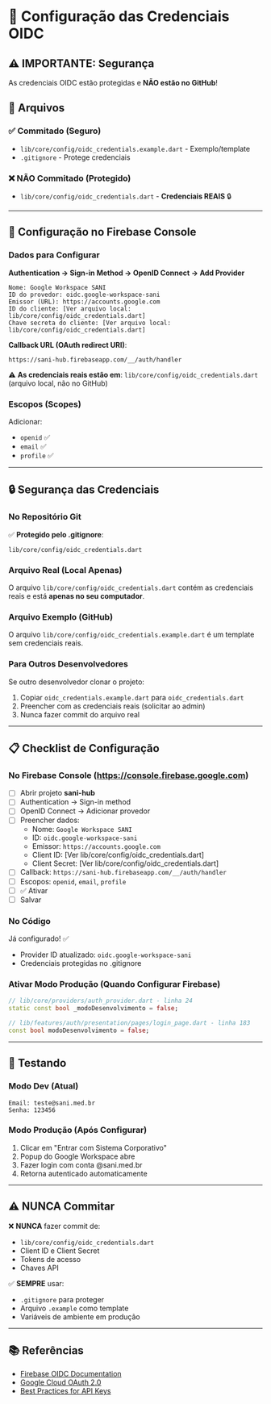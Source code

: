 # 🔐 Configuração das Credenciais OIDC

## ⚠️ IMPORTANTE: Segurança

As credenciais OIDC estão protegidas e **NÃO estão no GitHub**!

## 📁 Arquivos

### ✅ Commitado (Seguro)
- `lib/core/config/oidc_credentials.example.dart` - Exemplo/template
- `.gitignore` - Protege credenciais

### ❌ NÃO Commitado (Protegido)
- `lib/core/config/oidc_credentials.dart` - **Credenciais REAIS** 🔒

---

## 🔧 Configuração no Firebase Console

### Dados para Configurar

**Authentication → Sign-in Method → OpenID Connect → Add Provider**

```
Nome: Google Workspace SANI
ID do provedor: oidc.google-workspace-sani
Emissor (URL): https://accounts.google.com
ID do cliente: [Ver arquivo local: lib/core/config/oidc_credentials.dart]
Chave secreta do cliente: [Ver arquivo local: lib/core/config/oidc_credentials.dart]
```

**Callback URL (OAuth redirect URI)**:
```
https://sani-hub.firebaseapp.com/__/auth/handler
```

⚠️ **As credenciais reais estão em**: `lib/core/config/oidc_credentials.dart` (arquivo local, não no GitHub)

### Escopos (Scopes)

Adicionar:
- `openid` ✅
- `email` ✅
- `profile` ✅

---

## 🔒 Segurança das Credenciais

### No Repositório Git

✅ **Protegido pelo .gitignore**:
```gitignore
lib/core/config/oidc_credentials.dart
```

### Arquivo Real (Local Apenas)

O arquivo `lib/core/config/oidc_credentials.dart` contém as credenciais reais e está **apenas no seu computador**.

### Arquivo Exemplo (GitHub)

O arquivo `lib/core/config/oidc_credentials.example.dart` é um template sem credenciais reais.

### Para Outros Desenvolvedores

Se outro desenvolvedor clonar o projeto:

1. Copiar `oidc_credentials.example.dart` para `oidc_credentials.dart`
2. Preencher com as credenciais reais (solicitar ao admin)
3. Nunca fazer commit do arquivo real

---

## 📋 Checklist de Configuração

### No Firebase Console (https://console.firebase.google.com)

- [ ] Abrir projeto **sani-hub**
- [ ] Authentication → Sign-in method
- [ ] OpenID Connect → Adicionar provedor
- [ ] Preencher dados:
  - Nome: `Google Workspace SANI`
  - ID: `oidc.google-workspace-sani`
  - Emissor: `https://accounts.google.com`
  - Client ID: [Ver lib/core/config/oidc_credentials.dart]
  - Client Secret: [Ver lib/core/config/oidc_credentials.dart]
- [ ] Callback: `https://sani-hub.firebaseapp.com/__/auth/handler`
- [ ] Escopos: `openid`, `email`, `profile`
- [ ] ✅ Ativar
- [ ] Salvar

### No Código

Já configurado! ✅
- Provider ID atualizado: `oidc.google-workspace-sani`
- Credenciais protegidas no .gitignore

### Ativar Modo Produção (Quando Configurar Firebase)

```dart
// lib/core/providers/auth_provider.dart - linha 24
static const bool _modoDesenvolvimento = false;

// lib/features/auth/presentation/pages/login_page.dart - linha 183
const bool modoDesenvolvimento = false;
```

---

## 🚀 Testando

### Modo Dev (Atual)
```
Email: teste@sani.med.br
Senha: 123456
```

### Modo Produção (Após Configurar)
1. Clicar em "Entrar com Sistema Corporativo"
2. Popup do Google Workspace abre
3. Fazer login com conta @sani.med.br
4. Retorna autenticado automaticamente

---

## ⚠️ NUNCA Commitar

❌ **NUNCA** fazer commit de:
- `lib/core/config/oidc_credentials.dart`
- Client ID e Client Secret
- Tokens de acesso
- Chaves API

✅ **SEMPRE** usar:
- `.gitignore` para proteger
- Arquivo `.example` como template
- Variáveis de ambiente em produção

---

## 📚 Referências

- [Firebase OIDC Documentation](https://firebase.google.com/docs/auth/web/openid-connect)
- [Google Cloud OAuth 2.0](https://developers.google.com/identity/protocols/oauth2)
- [Best Practices for API Keys](https://cloud.google.com/docs/authentication/api-keys)

